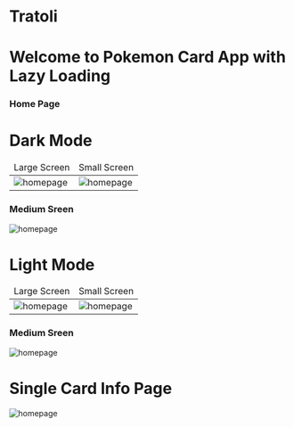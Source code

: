 # Tratoli
 <!DOCTYPE html>
<html lang="en">
<head>
  <meta charset="UTF-8">
  <meta http-equiv="X-UA-Compatible" content="IE=edge">
  <meta name="viewport" content="width=device-width, initial-scale=1.0">
 
</head>
<body>
<h1> Welcome to Pokemon Card App with Lazy Loading  </h1>
 <h3>Home Page</h3>
  <h1>Dark Mode</h1>
   <table>
  <thead>
  <tr>
  <td>Large Screen</td>
  <td>Small Screen</td>
  </tr>
  </thead>
  
  <tbody>
    <tr>
  <td>  <img src="https://i.imgur.com/tDW4o6Q.png"  alt="homepage" /></td>
  <td>  <img src="https://i.imgur.com/3NmPJus.png"  alt="homepage" /></td>
  </tr>
  
   
   
 
 
  </tbody>
  
  </table>
 
   <h3>Medium Sreen</h3>
  <td>  <img src="https://i.imgur.com/scwSsBD.png"  alt="homepage" /></td>
 
 <h1>Light Mode</h1>
  <table>
  <thead>
  <tr>
  <td>Large Screen</td>
  <td>Small Screen</td>
  </tr>
  </thead>
  
  <tbody>
    <tr>
  <td>  <img src="https://i.imgur.com/HGA59CJ.png"  alt="homepage" /></td>
  <td>  <img src="https://i.imgur.com/TbeQico.png"  alt="homepage" /></td>
  </tr>
  
   
   
 
 
  </tbody>
  
  </table>
   <h3>Medium Sreen</h3>
  <td>  <img src="https://i.imgur.com/b5tkdrH.png"  alt="homepage" /></td>
   
  
  <h1>Single Card Info Page</h1>
     <img src="https://i.imgur.com/kgdTQ5S.png"  alt="homepage" />
 
</body>
</html>
